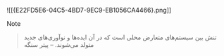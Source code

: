 ![[{E22FD5E6-04C5-4BD7-9EC9-EB1056CA4466}.png]]

> [!NOTE]
> > تنش بین سیستم‌های متعارض محلی است که در آن ایده‌ها و نوآوری‌های جدید متولد می‌شوند. – پیتر سنگه

